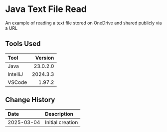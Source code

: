 # Java Text File Read
An example of reading a text file stored on OneDrive and shared publicly
via a URL

## Tools Used

| Tool     |  Version |
|:---------|---------:|
| Java     | 23.0.2.0 |
| IntelliJ | 2024.3.3 |
| VSCode   |   1.97.2 |

## Change History

| Date       | Description                                                        |
|:-----------|:-------------------------------------------------------------------|
| 2025-03-04 | Initial creation                                                   |